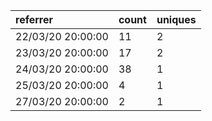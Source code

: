 | referrer          | count | uniques |
| :---------------- | :---- | :------ |
| 22/03/20 20:00:00 | 11    | 2       |
| 23/03/20 20:00:00 | 17    | 2       |
| 24/03/20 20:00:00 | 38    | 1       |
| 25/03/20 20:00:00 | 4     | 1       |
| 27/03/20 20:00:00 | 2     | 1       |